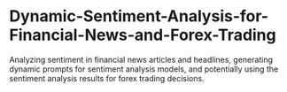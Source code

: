 # Dynamic-Sentiment-Analysis-for-Financial-News-and-Forex-Trading
Analyzing sentiment in financial news articles and headlines, generating dynamic prompts for sentiment analysis models, and potentially using the sentiment analysis results for forex trading decisions. 
